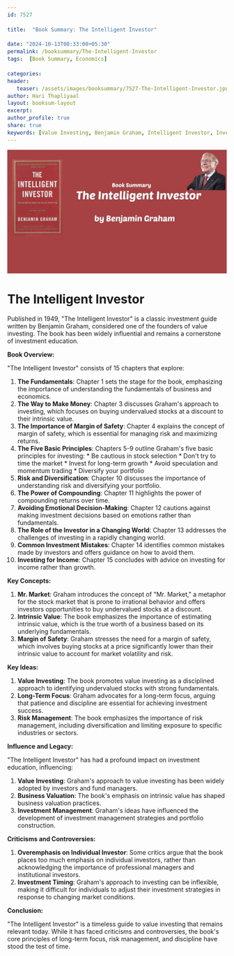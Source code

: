 ```yaml
---    
id: 7527    
  
title:  "Book Summary: The Intelligent Investor"       

date: "2024-10-13T08:33:00+05:30"    
permalink: /booksummary/The-Intelligent-Investor     
tags:  [Book Summary, Economics]     
    
categories:    
header:    
   teaser: /assets/images/booksummary/7527-The-Intelligent-Investor.jpg    
author: Hari Thapliyaal    
layout: booksum-layout    
excerpt:    
author_profile: true    
share: true    
keywords: [Value Investing, Benjamin Graham, Intelligent Investor, Investment Guide, Stock Market, Risk Management, Diversification, Compounding Returns, Emotional Decision-Making, Long-term Growth, Margin of Safety, Speculation, Momentum Trading]
---    
```

    
![Book Summary: The-Intelligent-Investor](/assets/images/booksummary/7527-The-Intelligent-Investor.jpg) 

# The Intelligent Investor

Published in 1949, "The Intelligent Investor" is a classic investment guide written by Benjamin Graham, considered one of the founders of value investing. The book has been widely influential and remains a cornerstone of investment education.

**Book Overview:**

"The Intelligent Investor" consists of 15 chapters that explore:

1. **The Fundamentals**: Chapter 1 sets the stage for the book, emphasizing the importance of understanding the fundamentals of business and economics.
2. **The Way to Make Money**: Chapter 3 discusses Graham's approach to investing, which focuses on buying undervalued stocks at a discount to their intrinsic value.
3. **The Importance of Margin of Safety**: Chapter 4 explains the concept of margin of safety, which is essential for managing risk and maximizing returns.
4. **The Five Basic Principles**: Chapters 5-9 outline Graham's five basic principles for investing:
        * Be cautious in stock selection
        * Don't try to time the market
        * Invest for long-term growth
        * Avoid speculation and momentum trading
        * Diversify your portfolio
5. **Risk and Diversification**: Chapter 10 discusses the importance of understanding risk and diversifying your portfolio.
6. **The Power of Compounding**: Chapter 11 highlights the power of compounding returns over time.
7. **Avoiding Emotional Decision-Making**: Chapter 12 cautions against making investment decisions based on emotions rather than fundamentals.
8. **The Role of the Investor in a Changing World**: Chapter 13 addresses the challenges of investing in a rapidly changing world.
9. **Common Investment Mistakes**: Chapter 14 identifies common mistakes made by investors and offers guidance on how to avoid them.
10. **Investing for Income**: Chapter 15 concludes with advice on investing for income rather than growth.

**Key Concepts:**

1. **Mr. Market**: Graham introduces the concept of "Mr. Market," a metaphor for the stock market that is prone to irrational behavior and offers investors opportunities to buy undervalued stocks at a discount.
2. **Intrinsic Value**: The book emphasizes the importance of estimating intrinsic value, which is the true worth of a business based on its underlying fundamentals.
3. **Margin of Safety**: Graham stresses the need for a margin of safety, which involves buying stocks at a price significantly lower than their intrinsic value to account for market volatility and risk.

**Key Ideas:**

1. **Value Investing**: The book promotes value investing as a disciplined approach to identifying undervalued stocks with strong fundamentals.
2. **Long-Term Focus**: Graham advocates for a long-term focus, arguing that patience and discipline are essential for achieving investment success.
3. **Risk Management**: The book emphasizes the importance of risk management, including diversification and limiting exposure to specific industries or sectors.

**Influence and Legacy:**

"The Intelligent Investor" has had a profound impact on investment education, influencing:

1. **Value Investing**: Graham's approach to value investing has been widely adopted by investors and fund managers.
2. **Business Valuation**: The book's emphasis on intrinsic value has shaped business valuation practices.
3. **Investment Management**: Graham's ideas have influenced the development of investment management strategies and portfolio construction.

**Criticisms and Controversies:**

1. **Overemphasis on Individual Investor**: Some critics argue that the book places too much emphasis on individual investors, rather than acknowledging the importance of professional managers and institutional investors.
2. **Investment Timing**: Graham's approach to investing can be inflexible, making it difficult for individuals to adjust their investment strategies in response to changing market conditions.

**Conclusion:**

"The Intelligent Investor" is a timeless guide to value investing that remains relevant today. While it has faced criticisms and controversies, the book's core principles of long-term focus, risk management, and discipline have stood the test of time.

